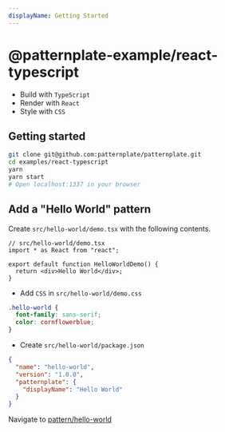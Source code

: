 ```yaml
---
displayName: Getting Started
---
```


# @patternplate-example/react-typescript

* Build with `TypeScript`
* Render with `React`
* Style with `CSS`

## Getting started

```bash
git clone git@github.com:patternplate/patternplate.git
cd examples/react-typescript
yarn
yarn start
# Open localhost:1337 in your browser
```

## Add a "Hello World" pattern

Create `src/hello-world/demo.tsx` with the
following contents. 

```tsx
// src/hello-world/demo.tsx
import * as React from "react";

export default function HelloWorldDemo() {
  return <div>Hello World</div>;
}
```

* Add `CSS` in `src/hello-world/demo.css`

```css
.hello-world {
  font-family: sans-serif;
  color: cornflowerblue;
}
```

* Create `src/hello-world/package.json`

```json
{
  "name": "hello-world",
  "version": "1.0.0",
  "patternplate": {
    "displayName": "Hello World"
  } 
}
```

Navigate to [pattern/hello-world](http://localhost:1337/pattern/hello-world)


